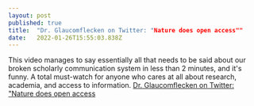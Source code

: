 ```yaml
---
layout: post 
published: true
title:  "Dr. Glaucomflecken on Twitter: "Nature does open access"" 
date:   2022-01-26T15:55:03.838Z 
---
```


This video manages to say essentially all that needs to be said about our broken scholarly communication system in less than 2 minutes, and it's funny. A total must-watch for anyone who cares at all about research, academia, and access to information. 
[Dr. Glaucomflecken on Twitter: "Nature does open access](https://twitter.com/DGlaucomflecken/status/1484679759829209090)
